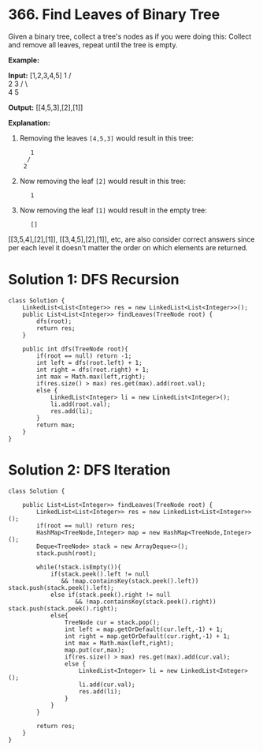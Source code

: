 # 366. Find Leaves of Binary Tree
Given a binary tree, collect a tree's nodes as if you were doing this: Collect and remove all leaves, repeat until the tree is empty.

**Example:**

**Input:** [1,2,3,4,5] 1
         / \
        2   3
       / \     
      4   5    

**Output:** [[4,5,3],[2],[1]]

**Explanation:**

1. Removing the leaves  `[4,5,3]`  would result in this tree:

          1
         / 
        2          

2. Now removing the leaf  `[2]`  would result in this tree:

          1          

3. Now removing the leaf  `[1]`  would result in the empty tree:

          []         

[[3,5,4],[2],[1]], [[3,4,5],[2],[1]], etc, are also consider correct answers since per each level it doesn't matter the order on which elements are returned.

# Solution 1: DFS Recursion
```
class Solution {
    LinkedList<List<Integer>> res = new LinkedList<List<Integer>>();
    public List<List<Integer>> findLeaves(TreeNode root) {
        dfs(root);
        return res;
    }
    
    public int dfs(TreeNode root){
        if(root == null) return -1;
        int left = dfs(root.left) + 1;
        int right = dfs(root.right) + 1;
        int max = Math.max(left,right);
        if(res.size() > max) res.get(max).add(root.val);
        else {
            LinkedList<Integer> li = new LinkedList<Integer>();
            li.add(root.val);
            res.add(li);
        }
        return max;
    }
}
```

# Solution 2: DFS Iteration
```
class Solution {
    
    public List<List<Integer>> findLeaves(TreeNode root) {
        LinkedList<List<Integer>> res = new LinkedList<List<Integer>>();
        if(root == null) return res;
        HashMap<TreeNode,Integer> map = new HashMap<TreeNode,Integer>();
        Deque<TreeNode> stack = new ArrayDeque<>();
        stack.push(root);
        
        while(!stack.isEmpty()){
            if(stack.peek().left != null 
               && !map.containsKey(stack.peek().left)) stack.push(stack.peek().left);
            else if(stack.peek().right != null
                   && !map.containsKey(stack.peek().right)) stack.push(stack.peek().right);
            else{
                TreeNode cur = stack.pop();
                int left = map.getOrDefault(cur.left,-1) + 1;
                int right = map.getOrDefault(cur.right,-1) + 1;
                int max = Math.max(left,right);
                map.put(cur,max);
                if(res.size() > max) res.get(max).add(cur.val);
                else {
                    LinkedList<Integer> li = new LinkedList<Integer>();
                    li.add(cur.val);
                    res.add(li);
                }
            }
        }

        return res;
    }    
}
```

